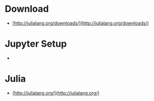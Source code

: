 # Download

* [http://julialang.org/downloads/](http://julialang.org/downloads/)

# Jupyter Setup

* 

# Julia

* [http://julialang.org/](http://julialang.org/)



